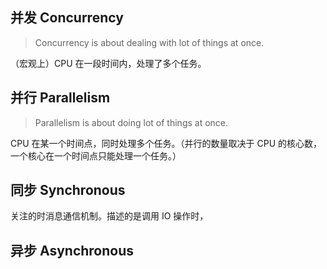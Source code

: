 ## 并发 Concurrency
> Concurrency is about dealing with lot of things at once.

（宏观上）CPU 在一段时间内，处理了多个任务。

## 并行 Parallelism
> Parallelism is about doing lot of things at once.

CPU 在某一个时间点，同时处理多个任务。（并行的数量取决于 CPU 的核心数，一个核心在一个时间点只能处理一个任务。）

## 同步 Synchronous

关注的时消息通信机制。描述的是调用 IO 操作时，

## 异步 Asynchronous



<!--stackedit_data:
eyJoaXN0b3J5IjpbMTExNDQ2ODQxOCw3OTQ3MjU1ODYsLTE1Nz
U2NjE3MDksLTg3NTkzMzg5NywtMTM0MTM5OTg1MywxNTk5NjE4
MjQ5XX0=
-->